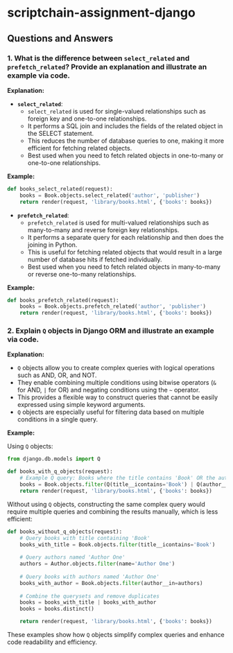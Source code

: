 # scriptchain-assignment-django

## Questions and Answers

### 1. What is the difference between `select_related` and `prefetch_related`? Provide an explanation and illustrate an example via code.

**Explanation:**

- **`select_related`**:
  - `select_related` is used for single-valued relationships such as foreign key and one-to-one relationships.
  - It performs a SQL join and includes the fields of the related object in the SELECT statement.
  - This reduces the number of database queries to one, making it more efficient for fetching related objects.
  - Best used when you need to fetch related objects in one-to-many or one-to-one relationships.

**Example:**

```python
def books_select_related(request):
    books = Book.objects.select_related('author', 'publisher')
    return render(request, 'library/books.html', {'books': books})
```

- **`prefetch_related`**:
  - `prefetch_related` is used for multi-valued relationships such as many-to-many and reverse foreign key relationships.
  - It performs a separate query for each relationship and then does the joining in Python.
  - This is useful for fetching related objects that would result in a large number of database hits if fetched individually.
  - Best used when you need to fetch related objects in many-to-many or reverse one-to-many relationships.

**Example:**

```python
def books_prefetch_related(request):
    books = Book.objects.prefetch_related('author', 'publisher')
    return render(request, 'library/books.html', {'books': books})
```

### 2. Explain `Q` objects in Django ORM and illustrate an example via code.

**Explanation:**

- `Q` objects allow you to create complex queries with logical operations such as AND, OR, and NOT.
- They enable combining multiple conditions using bitwise operators (`&` for AND, `|` for OR) and negating conditions using the `~` operator.
- This provides a flexible way to construct queries that cannot be easily expressed using simple keyword arguments.
- `Q` objects are especially useful for filtering data based on multiple conditions in a single query.

**Example:**

Using `Q` objects:

```python
from django.db.models import Q

def books_with_q_objects(request):
    # Example Q query: Books where the title contains 'Book' OR the author's name is 'Author One'
    books = Book.objects.filter(Q(title__icontains='Book') | Q(author__name='Author One'))
    return render(request, 'library/books.html', {'books': books})
```

Without using `Q` objects, constructing the same complex query would require multiple queries and combining the results manually, which is less efficient:

```python
def books_without_q_objects(request):
    # Query books with title containing 'Book'
    books_with_title = Book.objects.filter(title__icontains='Book')
    
    # Query authors named 'Author One'
    authors = Author.objects.filter(name='Author One')
    
    # Query books with authors named 'Author One'
    books_with_author = Book.objects.filter(author__in=authors)
    
    # Combine the querysets and remove duplicates
    books = books_with_title | books_with_author
    books = books.distinct()

    return render(request, 'library/books.html', {'books': books})
```

These examples show how `Q` objects simplify complex queries and enhance code readability and efficiency.
